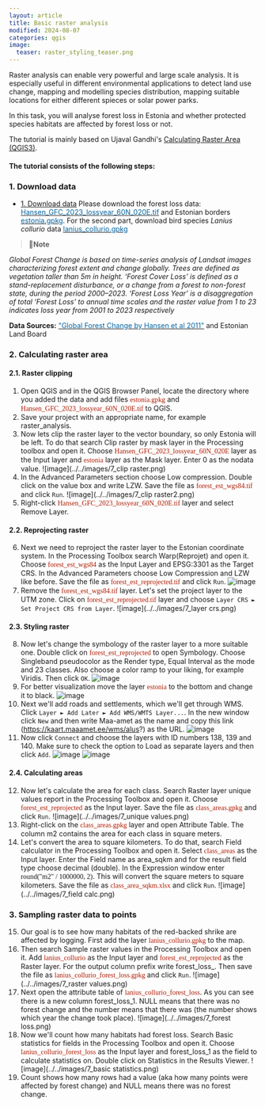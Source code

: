 ```yaml
---
layout: article
title: Basic raster analysis
modified: 2024-08-07
categories: qgis
image:
  teaser: raster_styling_teaser.png
---
```


Raster analysis can enable very powerful and large scale analysis. It is especially useful in different environmental applications to detect land use change, mapping and modelling species distribution, mapping suitable locations for either different spieces or solar power parks. 

In this task, you will analyse forest loss in Estonia and whether protected species habitats are affected by forest loss or not.

The tutorial is mainly based on Ujaval Gandhi's [Calculating Raster Area (QGIS3)](https://www.qgistutorials.com/en/docs/3/calculating_raster_area.html).

#### The tutorial consists of the following steps:

### 1. Download data
- [1. Download data](#1-download-data)
Please download the forest loss data: [<span style="color:#0564A0">Hansen_GFC_2023_lossyear_60N_020E.tif</span>](../../datasets/Hansen_GFC_2023_lossyear_60N_020E.tif) and Estonian borders [<span style="color:#0564A0">estonia.gpkg</span>](../../datasets/estonia.gpkg). For the second part, download bird species *Lanius collurio* data  [<span style="color:#0564A0">lanius_collurio.gpkg</span>](../../datasets/lanius_collurio.gpkg) 

>:scroll:**Note**
>
*Global Forest Change is based on time-series analysis of Landsat images characterizing forest extent and change globally.
Trees are defined as vegetation taller than 5m in height. ‘Forest Cover Loss’ is defined as a stand-replacement disturbance, or a change from a forest to non-forest state, during the period 2000–2023.  ‘Forest Loss Year’ is a disaggregation of total ‘Forest Loss’ to annual time scales and the raster value from 1 to 23 indicates loss year from 2001 to 2023 respectively*

**Data Sources:**  [<span style="color:#0564A0">"Global Forest Change by Hansen et al 2011"</span>](https://glad.earthengine.app/view/global-forest-change) and Estonian Land Board

### 2. Calculating raster area
#### 2.1. Raster clipping
1. Open QGIS and in the QGIS Browser Panel, locate the directory where you added the data and add files <span style="font-family:Consolas; color:#AF1B03">estonia.gpkg</span> and <span style="font-family:Consolas; color:#AF1B03">Hansen_GFC_2023_lossyear_60N_020E.tif</span> to QGIS.
2. Save your project with an appropriate name, for example raster_analysis.
3. Now lets clip the raster layer to the vector boundary, so only Estonia will be left. To do that search Clip raster by mask layer in the Processing toolbox and open it. Choose <span style="font-family:Consolas; color:#AF1B03">Hansen_GFC_2023_lossyear_60N_020E</span> layer as the Input layer and <span style="font-family:Consolas; color:#AF1B03">estonia</span> layer as the Mask layer. Enter 0 as the nodata value.
![image](../../images/7_clip raster.png)
4. In the Advanced Parameters section choose Low compression. Double click on the value box and write LZW. Save the file as <span style="font-family:Consolas; color:#AF1B03">forest_est_wgs84.tif</span> and click `Run`.
![image](../../images/7_clip raster2.png)
5. Right-click <span style="font-family:Consolas; color:#AF1B03">Hansen_GFC_2023_lossyear_60N_020E.tif</span> layer and select Remove Layer.

#### 2.2. Reprojecting raster
6. Next we need to reproject the raster layer to the Estonian coordinate system. In the Processing Toolbox search Warp(Reprojet) and open it. Choose <span style="font-family:Consolas; color:#AF1B03">forest_est_wgs84</span> as the Input Layer and EPSG:3301 as the Target CRS. In the Advanced Parameters choose Low Compression and LZW like before. Save the file as <span style="font-family:Consolas; color:#AF1B03">forest_est_reprojected.tif</span> and click `Run`.
![image](../../images/7_warp.png)
7. Remove the <span style="font-family:Consolas; color:#AF1B03">forest_est_wgs84.tif</span> layer. Let's set the project layer to the UTM zone. Click on <span style="font-family:Consolas; color:#AF1B03">forest_est_reprojected.tif</span> layer and choose `Layer CRS ► Set Project CRS from Layer`.
![image](../../images/7_layer crs.png)

#### 2.3. Styling raster
8. Now let's change the symbology of the raster layer to a more suitable one. Double click on <span style="font-family:Consolas; color:#AF1B03">forest_est_reprojected</span> to open Symbology. Choose Singleband pseudocolor as the Render type, Equal Interval as the mode and 23 classes. Also choose a color ramp to your liking, for example Viridis. Then click `OK`.
![image](../../images/7_symbology.png)
9. For better visualization move the layer <span style="font-family:Consolas; color:#AF1B03">estonia</span> to the bottom and change it to black. 
![image](../../images/7_symbology2.png)
10. Next we'll add roads and settlements, which we'll get through WMS. Click `Layer ► Add Later ► Add WMS/WMTS Layer...`. In the new window click `New` and then write Maa-amet as the name and copy this link (https://kaart.maaamet.ee/wms/alus?) as the URL.
![image](../../images/7_wms.png)
11. Now click `Connect` and choose the layers with ID numbers 138, 139 and 140. Make sure to check the option to Load as separate layers and then click `Add`.
![image](../../images/7_wms2.png)
![image](../../images/7_wms3.png)

#### 2.4.  Calculating areas
12. Now let's calculate the area for each class. Search Raster layer unique values report in the Processing Toolbox and open it. Choose <span style="font-family:Consolas; color:#AF1B03">forest_est_reprojected</span> as the Input layer. Save the file as <span style="font-family:Consolas; color:#AF1B03">class_areas.gpkg</span> and click `Run`.
![image](../../images/7_unique values.png)
13. Right-click on the <span style="font-family:Consolas; color:#AF1B03">class_areas.gpkg</span> layer and open Attribute Table. The column m2 contains the area for each class in square meters. 
14. Let's convert the area to square kilometers. To do that, search Field calculator in the Processing Toolbox and open it. Select <span style="font-family:Consolas; color:#AF1B03">class_areas</span> as the Input layer. Enter the Field name as area_sqkm and for the result field type choose decimal (double). In the Expression window enter <span style="font-family:Consolas">round("m2" / 1000000, 2)</span>. This will convert the square meters to square kilometers. Save the file as <span style="font-family:Consolas; color:#AF1B03">class_area_sqkm.xlsx</span> and click `Run`.
![image](../../images/7_field calc.png)

### 3. Sampling raster data to points
15. Our goal is to see how many habitats of the red-backed shrike are affected by logging. First add the layer <span style="font-family:Consolas; color:#AF1B03">lanius_collurio.gpkg</span> to the map. 
16. Then search Sample raster values in the Processing Toolbox and open it. Add <span style="font-family:Consolas; color:#AF1B03">lanius_collurio</span> as the Input layer and <span style="font-family:Consolas; color:#AF1B03">forest_est_reprojected</span> as the Raster layer. For the output column prefix write forest_loss_. Then save the file as <span style="font-family:Consolas; color:#AF1B03">lanius_collurio_forest_loss.gpkg</span> and click `Run`.
![image](../../images/7_raster values.png)
17. Next open the attribute table of <span style="font-family:Consolas; color:#AF1B03">lanius_collurio_forest_loss</span>. As you can see there is a new column forest_loss_1. NULL means that there was no forest change and the number means that there was (the number shows which year the change took place).
![image](../../images/7_forest loss.png)
18. Now we'll count how many habitats had forest loss. Search Basic statistics for fields in the Processing Toolbox and open it. Choose <span style="font-family:Consolas; color:#AF1B03">lanius_collurio_forest_loss</span> as the Input layer and forest_loss_1 as the field to calculate statistics on. Double click on Statistics in the Results Viewer. 
![image](../../images/7_basic statistics.png)
19. Count shows how many rows had a value (aka how many points were affected by forest change) and NULL means there was no forest change.